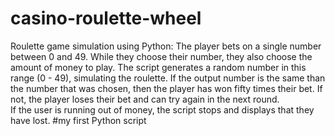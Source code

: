 # casino-roulette-wheel
Roulette game simulation using Python:
The player bets on a single number between 0 and 49. While they choose their number, they also choose the amount of money to play.
The script generates a random number in this range (0 - 49), simulating the roulette. If the output number is the same than the number that was chosen,
then the player has won fifty times their bet.
If not, the player loses their bet and can try again in the next round.  
If the user is running out of money, the script stops and displays that they have lost.
#my first Python script

